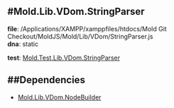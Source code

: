 
#Mold.Lib.VDom.StringParser
---------------------------------------

__file__: /Applications/XAMPP/xamppfiles/htdocs/Mold Git Checkout/MoldJS/Mold/Lib/VDom/StringParser.js  
__dna__: static  


	

__test__: [Mold.Test.Lib.VDom.StringParser](../../../Mold/Test/Lib/VDom/StringParser.md) 






##Dependencies
--------------

* [Mold.Lib.VDom.NodeBuilder](../../../Mold/Lib/VDom/NodeBuilder.md) 



 

 


 



		

